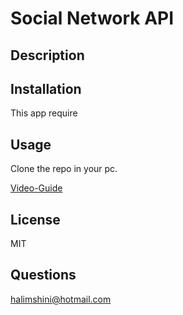  # Social Network API

## Description


## Installation 
This app require <br>


## Usage 
Clone the  repo in your pc.

[Video-Guide](https://watch.)<br>

## License
MIT
## Questions
halimshini@hotmail.com
